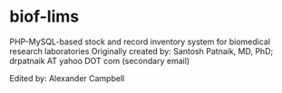 biof-lims
=========
PHP-MySQL-based stock and record inventory system for biomedical research laboratories
Originally created by: Santosh Patnaik, MD, PhD; drpatnaik AT yahoo DOT com (secondary email)

Edited by: Alexander Campbell
